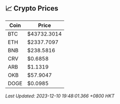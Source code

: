 ## 📈 Crypto Prices

| Coin | Price |
| ---- | ----- |
| BTC | $43732.3014 |
| ETH | $2337.7097 |
| BNB | $238.5816 |
| CRV | $0.6858 |
| ARB | $1.1319 |
| OKB | $57.9047 |
| DOGE | $0.0985 |

_Last Updated: 2023-12-10 19:48:01.366 +0800 HKT_